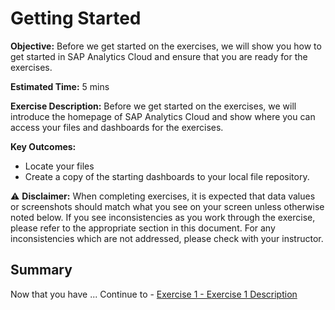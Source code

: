 # **Getting Started**

**Objective:** Before we get started on the exercises, we will
show you how to get started in SAP Analytics Cloud and ensure that you are
ready for the exercises.

**Estimated Time:** 5 mins

**Exercise Description:** Before we get started on the exercises, we will introduce the homepage of SAP Analytics Cloud and show where you can access your files and dashboards for the exercises.

**Key Outcomes:**

* Locate your files
* Create a copy of the starting dashboards to your local file repository.

⚠️ **Disclaimer:** When completing exercises, it is expected that data
values or screenshots should match what you see on your screen unless otherwise
noted below. If you see inconsistencies as you work through the exercise,
please refer to the appropriate section in this document.  For any inconsistencies which are not
addressed, please check with your instructor.



## Summary

Now that you have ...
Continue to - [Exercise 1 - Exercise 1 Description](../ex1/README.md)
